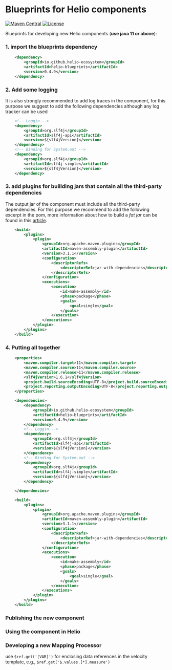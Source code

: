 
# Blueprints for Helio components
[![Maven Central](https://img.shields.io/maven-central/v/io.github.helio-ecosystem/helio-blueprints.svg?label=Maven%20Central)](https://search.maven.org/search?q=g:%22io.github.helio-ecosystem%22%20AND%20a:%22helio-blueprints%22) [![License](https://img.shields.io/badge/License-Apache%202.0-blue.svg)](https://opensource.org/licenses/Apache-2.0)

Blueprints for developing new Helio components (**use java 11 or above**):

### 1. import the blueprints dependency


````xml 
	<dependency>
		<groupId>io.github.helio-ecosystem</groupId>
		<artifactId>helio-blueprints</artifactId>
		<version>0.4.9</version>
	</dependency>
````

### 2. Add some logging
It is also strongly recommended to add log traces in the component, for this purpose we suggest to add the following dependencies although any log tracker can be used
````xml
	<!-- Loggin -->
	<dependency>
		<groupId>org.slf4j</groupId>
		<artifactId>slf4j-api</artifactId>
		<version>${slf4jVersion}</version>
	</dependency>
	<!-- Binding for System.out -->
	<dependency>
		<groupId>org.slf4j</groupId>
		<artifactId>slf4j-simple</artifactId>
		<version>${slf4jVersion}</version>
	</dependency>
````


### 3. add plugins for buillding jars that contain all the third-party dependencies
The output jar of the component must include all the third-party dependencies. For this purpose we recommend to add the following excerpt in the pom, more information about how to build a *fat jar* can be found in this [article](https://www.baeldung.com/executable-jar-with-maven).

````xml
	<build>
		<plugins>
			<plugin>
				<groupId>org.apache.maven.plugins</groupId>
				<artifactId>maven-assembly-plugin</artifactId>
				<version>3.1.1</version>
				<configuration>
					<descriptorRefs>
						<descriptorRef>jar-with-dependencies</descriptorRef>
					</descriptorRefs>
				</configuration>
				<executions>
					<execution>
						<id>make-assembly</id>
						<phase>package</phase>
						<goals>
							<goal>single</goal>
						</goals>
					</execution>
				</executions>
			</plugin>
		</plugins>
	</build>
````

### 4. Putting all together

````xml
	<properties>
		<maven.compiler.target>11</maven.compiler.target>
		<maven.compiler.source>11</maven.compiler.source>
		<maven.compiler.release>11</maven.compiler.release>
		<slf4jVersion>1.6.1</slf4jVersion>
		<project.build.sourceEncoding>UTF-8</project.build.sourceEncoding>
		<project.reporting.outputEncoding>UTF-8</project.reporting.outputEncoding>
	</properties>

	<dependencies>
		<dependency>
			<groupId>io.github.helio-ecosystem</groupId>
			<artifactId>helio-blueprints</artifactId>
			<version>0.4.9</version>
		</dependency>
		<!-- Loggin -->
		<dependency>
			<groupId>org.slf4j</groupId>
			<artifactId>slf4j-api</artifactId>
			<version>${slf4jVersion}</version>
		</dependency>
		<!-- Binding for System.out -->
		<dependency>
			<groupId>org.slf4j</groupId>
			<artifactId>slf4j-simple</artifactId>
			<version>${slf4jVersion}</version>
		</dependency>

	</dependencies>

	<build>
		<plugins>
			<plugin>
				<groupId>org.apache.maven.plugins</groupId>
				<artifactId>maven-assembly-plugin</artifactId>
				<version>3.1.1</version>
				<configuration>
					<descriptorRefs>
						<descriptorRef>jar-with-dependencies</descriptorRef>
					</descriptorRefs>
				</configuration>
				<executions>
					<execution>
						<id>make-assembly</id>
						<phase>package</phase>
						<goals>
							<goal>single</goal>
						</goals>
					</execution>
				</executions>
			</plugin>
		</plugins>
	</build>

````


### Publishing the new component
### Using the component in Helio


### Developing a new Mapping Processor

use `$ref.get('[VAR]')` for enclosing data references in the velocity template, e.g., `$ref.get('$.values.[*].measure')`